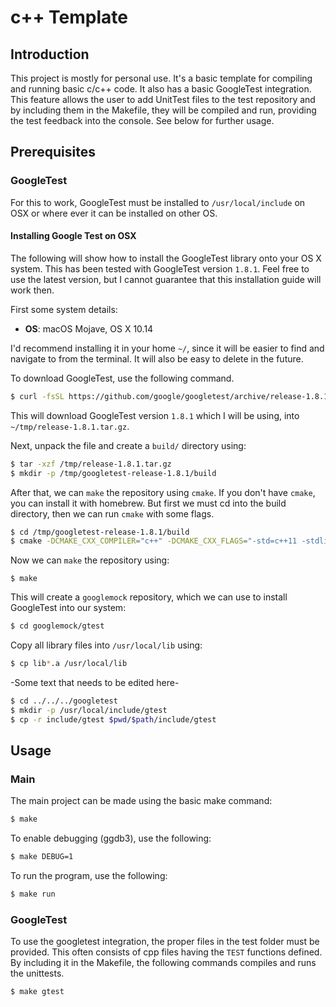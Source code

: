 # c++ Template

## Introduction

This project is mostly for personal use. It's a basic template for compiling and running basic c/c++ code. It also has a basic GoogleTest integration. This feature allows the user to add UnitTest files to the test repository and by including them in the Makefile, they will be compiled and run, providing the test feedback into the console. See below for further usage.

## Prerequisites

### GoogleTest
For this to work, GoogleTest must be installed to `/usr/local/include` on OSX or where ever it can be installed on other OS.

#### Installing Google Test on OSX
The following will show how to install the GoogleTest library onto your OS X system. This has been tested with GoogleTest version `1.8.1`. Feel free to use the latest version, but I cannot guarantee that this installation guide will work then.

First some system details:

- **OS**: macOS Mojave, OS X 10.14

I'd recommend installing it in your home `~/`, since it will be easier to find and navigate to from the terminal. It will also be easy to delete in the future.

To download GoogleTest, use the following command.

```sh
$ curl -fsSL https://github.com/google/googletest/archive/release-1.8.1.tar.gz -o /tmp/release-1.8.1.tar.gz
```

This will download GoogleTest version `1.8.1` which I will be using, into `~/tmp/release-1.8.1.tar.gz`.

Next, unpack the file and create a `build/` directory using:

```sh
$ tar -xzf /tmp/release-1.8.1.tar.gz
$ mkdir -p /tmp/googletest-release-1.8.1/build
```

After that, we can `make` the repository using `cmake`. If you don't have `cmake`, you can install it with homebrew. But first we must cd into the build directory, then we can run `cmake` with some flags.

```sh
$ cd /tmp/googletest-release-1.8.1/build
$ cmake -DCMAKE_CXX_COMPILER="c++" -DCMAKE_CXX_FLAGS="-std=c++11 -stdlib=libc++" ../
```

Now we can `make` the repository using:

```
$ make
```

This will create a `googlemock` repository, which we can use to install GoogleTest into our system:

```sh
$ cd googlemock/gtest
```

Copy all library files into `/usr/local/lib` using:

```sh
$ cp lib*.a /usr/local/lib
```

-Some text that needs to be edited here-

```sh
$ cd ../../../googletest
$ mkdir -p /usr/local/include/gtest
$ cp -r include/gtest $pwd/$path/include/gtest
```

## Usage

### Main

The main project can be made using the basic make command:

```sh
$ make
```

To enable debugging (ggdb3), use the following:

```sh
$ make DEBUG=1
```

To run the program, use the following:

```sh
$ make run
```

### GoogleTest

To use the googletest integration, the proper files in the test folder must be provided. This often consists of cpp files having the `TEST` functions defined. By including it in the Makefile, the following commands compiles and runs the unittests.

```sh
$ make gtest
```
